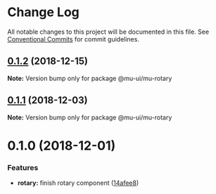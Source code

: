 # Change Log

All notable changes to this project will be documented in this file.
See [Conventional Commits](https://conventionalcommits.org) for commit guidelines.

## [0.1.2](https://github.com/mu-ui/mu-ui/compare/@mu-ui/mu-rotary@0.1.1...@mu-ui/mu-rotary@0.1.2) (2018-12-15)

**Note:** Version bump only for package @mu-ui/mu-rotary





## [0.1.1](https://github.com/mu-ui/mu-ui/compare/@mu-ui/mu-rotary@0.1.0...@mu-ui/mu-rotary@0.1.1) (2018-12-03)

**Note:** Version bump only for package @mu-ui/mu-rotary





# 0.1.0 (2018-12-01)


### Features

* **rotary:** finish rotary component ([14afee8](https://github.com/mu-ui/mu-ui/commit/14afee8))
